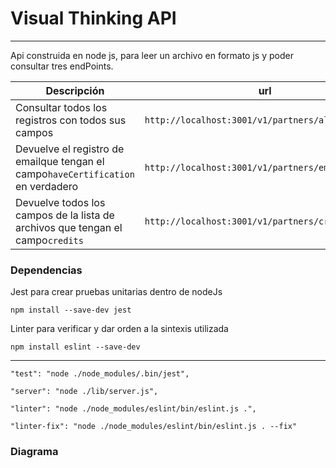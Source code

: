 # Visual Thinking API

---

Api construida en node js, para leer un archivo en formato js y poder consultar tres endPoints.


| Descripción                                                                     | url                                               |
| ---------------------------------------------------------------------------------- | --------------------------------------------------- |
| Consultar todos los registros con todos sus campos                               | `http://localhost:3001/v1/partners/allPartners`   |
| Devuelve el registro de emailque tengan el campo`haveCertification` en verdadero | `http://localhost:3001/v1/partners/emailPartnets` |
| Devuelve todos los campos de la lista de archivos que tengan el campo`credits`   | `http://localhost:3001/v1/partners/credits`       |

### **Dependencias**

Jest para crear pruebas unitarias dentro de nodeJs

`npm install --save-dev jest`

Linter para verificar y dar orden a la sintexis utilizada

`npm install eslint --save-dev`

---

`"test": "node ./node_modules/.bin/jest",`

`"server": "node ./lib/server.js",`

`"linter": "node ./node_modules/eslint/bin/eslint.js .",`

`"linter-fix": "node ./node_modules/eslint/bin/eslint.js . --fix"`

### **Diagrama**
